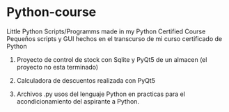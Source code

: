 # Python-course
Little Python Scripts/Programms made in my Python Certified Course Pequeños scripts y GUI hechos en el transcurso de mi curso certificado de Python

1) Proyecto de control de stock con Sqlite y PyQt5 de un almacen (el proyecto no esta terminado)

2) Calculadora de descuentos realizada con PyQt5

3) Archivos .py usos del lenguaje Python en practicas para el acondicionamiento del aspirante a Python.
